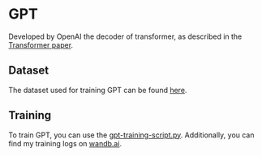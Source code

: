 # GPT
Developed by OpenAI the decoder of transformer, as described in the [Transformer paper](https://arxiv.org/abs/1706.03762).

## Dataset
The dataset used for training GPT can be found [here](https://raw.githubusercontent.com/karpathy/char-rnn/master/data/tinyshakespeare/input.txt).

## Training
To train GPT, you can use the [gpt-training-script.py](./gpt-training-script.py). Additionally, you can find my training logs on [wandb.ai](https://wandb.ai/afterhoursbilly/Attenction-from-scratch).
